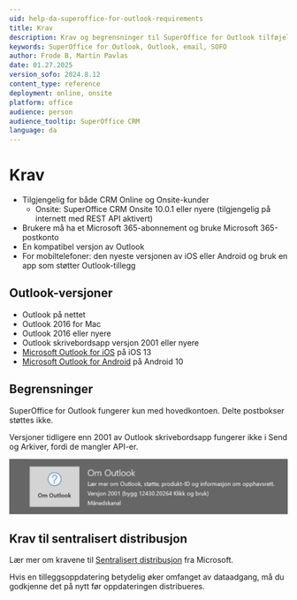 ```yaml
---
uid: help-da-superoffice-for-outlook-requirements
title: Krav
description: Krav og begrensninger til SuperOffice for Outlook tilføjelsesprogrammet.
keywords: SuperOffice for Outlook, Outlook, email, SOFO
author: Frode B, Martin Pavlas
date: 01.27.2025
version_sofo: 2024.8.12
content_type: reference
deployment: online, onsite
platform: office
audience: person
audience_tooltip: SuperOffice CRM
language: da
---
```


# Krav

* Tilgjengelig for både CRM Online og Onsite-kunder
  * Onsite: SuperOffice CRM Onsite 10.0.1 eller nyere (tilgjengelig på internett med REST API aktivert)
* Brukere må ha et Microsoft 365-abonnement og bruke Microsoft 365-postkonto
* En kompatibel versjon av Outlook
* For mobiltelefoner: den nyeste versjonen av iOS eller Android og bruk en app som støtter Outlook-tillegg

## Outlook-versjoner

* Outlook på nettet
* Outlook 2016 for Mac
* Outlook 2016 eller nyere
* Outlook skrivebordsapp versjon 2001 eller nyere
* [Microsoft Outlook for iOS][2] på iOS 13
* [Microsoft Outlook for Android][3] på Android 10

## Begrensninger

SuperOffice for Outlook fungerer kun med hovedkontoen. Delte postbokser støttes ikke.

Versjoner tidligere enn 2001 av Outlook skrivebordsapp fungerer ikke i Send og Arkiver, fordi de mangler API-er.

![Begrensninger i Outlook for SuperOffice -screenshot][img1]

## Krav til sentralisert distribusjon

Lær mer om kravene til [Sentralisert distribusjon][5] fra Microsoft.

Hvis en tilleggsoppdatering betydelig øker omfanget av dataadgang, må du godkjenne det på nytt før oppdateringen distribueres.

<!-- Referenced links -->
[2]: https://apps.apple.com/us/app/microsoft-outlook/id951937596
[3]: https://play.google.com/store/apps/details?id=com.microsoft.office.outlook
[5]: https://aka.ms/centralized-deployment-guidance

<!-- Referenced images -->
[img1]: ../../../../media/loc/en/email/outlook-api-limitation.png
